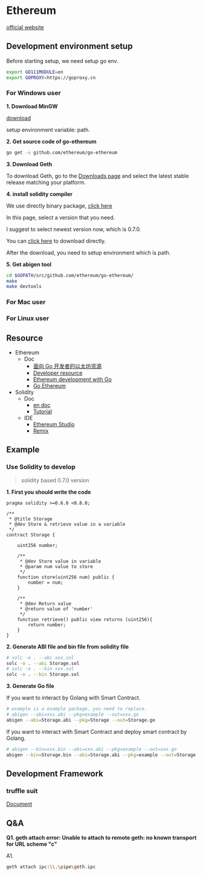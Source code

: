 # Ethereum

[official website](https://ethereum.org/en/)



## Development environment setup

Before starting setup, we need setup go env.

```bash
export GO111MODULE=on
export GOPROXY=https://goproxy.cn
```



### For Windows user

**1. Download MinGW**

[download](https://netactuate.dl.sourceforge.net/project/mingw-w64/Toolchains%20targetting%20Win64/Personal%20Builds/mingw-builds/4.8.2/threads-posix/seh/x86_64-4.8.2-release-posix-seh-rt_v3-rev2.7z)

setup environment variable: path.



**2. Get source code of go-ethereum**

```bash
go get -u github.com/ethereum/go-ethereum
```



**3. Download Geth**

To download Geth, go to the [Downloads page](https://geth.ethereum.org/downloads) and select the latest stable release matching your platform.



**4. install solidity compiler**

We use directly binary package, [click here](https://github.com/ethereum/solidity/releases)

In this page, select a version that you need.

I suggest to select newest version now,  which is 0.7.0.

You can [click here](https://github.com/ethereum/solidity/releases/download/v0.7.0/solidity-windows.zip) to download directly.

After the download, you need to setup environment which is path.



**5. Get abigen tool**

```bash
cd $GOPATH/src/github.com/ethereum/go-ethereum/
make
make devtools
```



### For Mac user





### For Linux user



## Resource

- Ethereum
  - Doc
    - [面向 Go 开发者的以太坊资源](https://ethereum.org/zh/golang/)
    - [Developer resource](https://ethereum.org/zh/developers/)
    - [Ethereum development with Go](https://goethereumbook.org/zh/)
    - [Go Ethereum](https://geth.ethereum.org/)
- Solidity
  - Doc
    - [en doc](https://solidity.readthedocs.io/en/v0.7.0/introduction-to-smart-contracts.html)
    - [Tutorial](https://github.com/ethereum/go-ethereum/wiki/Contract-Tutorial)
  - IDE
    - [Ethereum Studio](https://studio.ethereum.org/)
    - [Remix](https://remix.ethereum.org/)



## Example

### Use Solidity to develop

> solidity based 0.7.0 version

**1. First you should write the code**

```solidity
pragma solidity >=0.6.0 <0.8.0;

/**
 * @title Storage
 * @dev Store & retrieve value in a variable
 */
contract Storage {

    uint256 number;

    /**
     * @dev Store value in variable
     * @param num value to store
     */
    function store(uint256 num) public {
        number = num;
    }

    /**
     * @dev Return value 
     * @return value of 'number'
     */
    function retrieve() public view returns (uint256){
        return number;
    }
}
```



**2. Generate ABI file and bin file from solidity file**

```bash
# solc -o . --abi xxx.sol
solc -o . --abi Storage.sol
# solc -o . --bin xxx.sol
solc -o . --bin Storage.sol
```



**3. Generate Go file**

If you want to interact by Golang with Smart Contract.

```bash
# example is a example package, you need to replace.
# abigen --abi=xxx.abi --pkg=example --out=xxx.go
abigen --abi=Storage.abi --pkg=Storage --out=Storage.go
```

If you want to interact with Smart Contract and deploy smart contract by Golang.

```bash
# abigen --bin=xxx.bin --abi=xxx.abi --pkg=example --out=xxx.go
abigen --bin=Storage.bin --abi=Storage.abi --pkg=example --out=Storage.go
```



## Development Framework

### truffle suit

[Document](https://www.trufflesuite.com/)



## Q&A

**Q1. geth attach error: Unable to attach to remote geth: no known transport for URL scheme "c"**

A1.

```bash
geth attach ipc:\\.\pipe\geth.ipc
```

